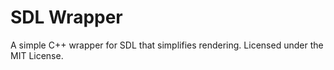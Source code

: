 SDL Wrapper
===========

A simple C++ wrapper for SDL that simplifies rendering. Licensed under the MIT License.
